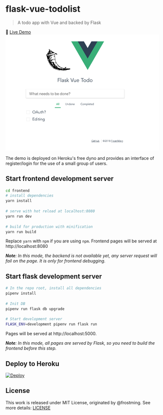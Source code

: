 # flask-vue-todolist

> A todo app with Vue and backed by Flask

🚀 [Live Demo](https://fv-todo.herokuapp.com)
![preview](/preview.png)

The demo is deployed on Heroku's free dyno and provides an interface of register/login for the use of a small group of users.

## Start frontend development server

``` bash
cd frontend
# install dependencies
yarn install

# serve with hot reload at localhost:8080
yarn run dev

# build for production with minification
yarn run build
```
Replace `yarn` with `npm` if you are using `npm`. Frontend pages will be served at http://localhost:8080

***Note**: In this mode, the backend is not available yet, any server request will fail on the page. It is only for frontend debugging.*

## Start flask development server

``` bash
# In the repo root, install all dependencies
pipenv install

# Init DB
pipenv run flask db upgrade

# Start development server
FLASK_ENV=development pipenv run flask run
```
Pages will be served at http://localhost:5000.

***Note**: In this mode, all pages are served by Flask, so you need to build the frontend before this step.*

## Deploy to Heroku

[![Deploy](https://www.herokucdn.com/deploy/button.svg)](https://heroku.com/deploy)

## License

This work is released under MIT License, originated by @frostming. See more details: [LICENSE](/LICENSE)
